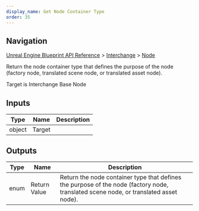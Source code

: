```yaml
---
display_name: Get Node Container Type
order: 35
---
```

## Navigation

[Unreal Engine Blueprint API Reference](https://dev.epicgames.com/documentation/en-us/unreal-engine/BlueprintAPI) > [Interchange](https://dev.epicgames.com/documentation/en-us/unreal-engine/BlueprintAPI/Interchange) > [Node](https://dev.epicgames.com/documentation/en-us/unreal-engine/BlueprintAPI/Interchange/Node_1)

Return the node container type that defines the purpose of the node (factory node, translated scene node, or translated asset node).

Target is Interchange Base Node

## Inputs

| Type | Name | Description |
| --- | --- | --- |
| object | Target |  |

## Outputs

| Type | Name | Description |
| --- | --- | --- |
| enum | Return Value | Return the node container type that defines the purpose of the node (factory node, translated scene node, or translated asset node). |

